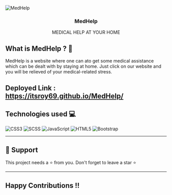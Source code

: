 <p align="center">

![MedHelp](https://user-images.githubusercontent.com/78967360/174472770-5af501e2-fcf0-40b8-bbf2-21bac608cc4e.png)

   <h3 align="center">MedHelp</h3>
   <p align="center"> MEDICAL HELP AT YOUR HOME</p>
</p>

<div align="center">

</div>

## What is MedHelp ? 🤔

MedHelp is a website where one can ato get some medical assistance which can be dealt with by staying at home. Just click on our website and you will be relieved of your medical-related stress.

## Deployed Link : https://itsroy69.github.io/MedHelp/

## Technologies used 💻

![CSS3](https://img.shields.io/badge/css3-%231572B6.svg?style=for-the-badge&logo=css3&logoColor=white)
![SCSS](https://img.shields.io/badge/scss-%231572B6.svg?style=for-the-badge&logo=scss&logoColor=white)
![JavaScript](https://img.shields.io/badge/javascript-%23323330.svg?style=for-the-badge&logo=javascript&logoColor=%23F7DF1E)
![HTML5](https://img.shields.io/badge/html5-%23E34F26.svg?style=for-the-badge&logo=html5&logoColor=white)
![Bootstrap](https://img.shields.io/badge/bootstrap-%23563D7C.svg?style=for-the-badge&logo=bootstrap&logoColor=white)

---
## 🙏 Support

This project needs a ⭐️ from you. Don't forget to leave a star ⭐️

---
## Happy Contributions !!
